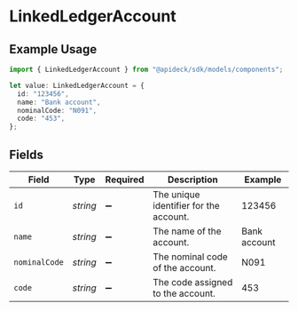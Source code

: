 # LinkedLedgerAccount

## Example Usage

```typescript
import { LinkedLedgerAccount } from "@apideck/sdk/models/components";

let value: LinkedLedgerAccount = {
  id: "123456",
  name: "Bank account",
  nominalCode: "N091",
  code: "453",
};
```

## Fields

| Field                                  | Type                                   | Required                               | Description                            | Example                                |
| -------------------------------------- | -------------------------------------- | -------------------------------------- | -------------------------------------- | -------------------------------------- |
| `id`                                   | *string*                               | :heavy_minus_sign:                     | The unique identifier for the account. | 123456                                 |
| `name`                                 | *string*                               | :heavy_minus_sign:                     | The name of the account.               | Bank account                           |
| `nominalCode`                          | *string*                               | :heavy_minus_sign:                     | The nominal code of the account.       | N091                                   |
| `code`                                 | *string*                               | :heavy_minus_sign:                     | The code assigned to the account.      | 453                                    |